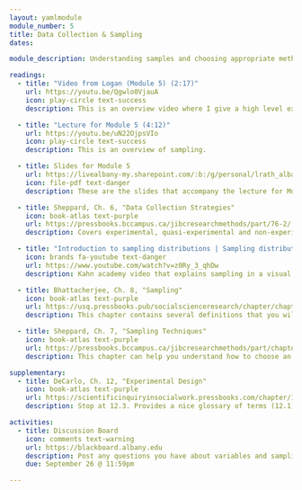 ```yaml
---
layout: yamlmodule
module_number: 5
title: Data Collection & Sampling
dates:

module_description: Understanding samples and choosing appropriate methods to collect data are key to well done research studies.

readings:
  - title: "Video from Logan (Module 5) (2:17)"
    url: https://youtu.be/Qgwlo0VjauA
    icon: play-circle text-success
    description: This is an overview video where I give a high level explanation of the readings and describe this week's tasks.

  - title: "Lecture for Module 5 (4:12)"
    url: https://youtu.be/uN22OjpsVIo
    icon: play-circle text-success
    description: This is an overview of sampling.

  - title: Slides for Module 5
    url: https://livealbany-my.sharepoint.com/:b:/g/personal/lrath_albany_edu/EYjlklygGoxJnOWNp7c5mhEBlrZrsfc8zec6aazeqTHwLA?e=82WdZB
    icon: file-pdf text-danger
    description: These are the slides that accompany the lecture for Module 5.e

  - title: Sheppard, Ch. 6, "Data Collection Strategies"
    icon: book-atlas text-purple
    url: https://pressbooks.bccampus.ca/jibcresearchmethods/part/76-2/
    description: Covers experimental, quasi-experimental and non-experimental designs.

  - title: "Introduction to sampling distributions | Sampling distributions | AP Statistics | Khan Academy (7:17)"
    icon: brands fa-youtube text-danger
    url: https://www.youtube.com/watch?v=z0Ry_3_qhDw
    description: Kahn academy video that explains sampling in a visual way.

  - title: Bhattacherjee, Ch. 8, "Sampling"
    icon: book-atlas text-purple
    url: https://usq.pressbooks.pub/socialscienceresearch/chapter/chapter-8-sampling/
    description: This chapter contains several definitions that you will need as you read and decipher other articles.

  - title: Sheppard, Ch. 7, "Sampling Techniques"
    icon: book-atlas text-purple
    url: https://pressbooks.bccampus.ca/jibcresearchmethods/part/chapter-7-sampling-techniques/
    description: This chapter can help you understand how to choose an accurate sample and provides different ways of explaining the same content as Bhattacherjee's chapter.

supplementary:
  - title: DeCarlo, Ch. 12, "Experimental Design"
    icon: book-atlas text-purple
    url: https://scientificinquiryinsocialwork.pressbooks.com/chapter/12-0-chapter-introduction/
    description: Stop at 12.3. Provides a nice glossary of terms (12.1) and a great description of internal and external validity (12.3)

activities:
  - title: Discussion Board
    icon: comments text-warning
    url: https://blackboard.albany.edu
    description: Post any questions you have about variables and sampling to the discussion board.
    due: September 26 @ 11:59pm

---
```

